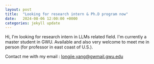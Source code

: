 ```yaml
---
layout: post
title:  "Looking for research intern & Ph.D program now"
date:   2024-08-06 12:00:00 +0000
categories: jekyll update
---
```


Hi, I'm looking for research intern in LLMs related field. I'm currently a master student in GWU. Available and also very welcome to meet me in person (for professor in east coast of U.S.).

Contact me with my email : longjie.yang@gwmail.gwu.edu

